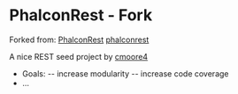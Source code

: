 PhalconRest - Fork
==================

Forked from: [PhalconRest] [phalconrest]

A nice REST seed project by [cmoore4]

- Goals:
-- increase modularity
-- increase code coverage
- ...

[phalconrest]: https://github.com/cmoore4/phalcon-rest
[cmoore4]: https://github.com/cmoore4
[phalcon]: http://phalconphp.com/index
[phalconDocs]: http://docs.phalconphp.com/en/latest/